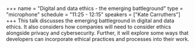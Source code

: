 +++
name = "Digital and data ethics - the emerging battleground"
type = "microphone"
schedule = "11:25 - 12:15"
speakers = ["Kate Carruthers"]
+++
This talk discusses the emerging battleground in digital and data ethics. It also considers how companies will need to consider ethics alongside privacy and cybersecurity. 
Further, it will explore some ways that developers can incorporate ethical practices and processes into their work.